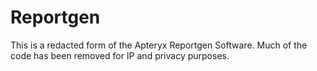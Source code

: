 # Reportgen
This is a redacted form of the Apteryx Reportgen Software. Much of the code has been removed for IP and privacy purposes.
